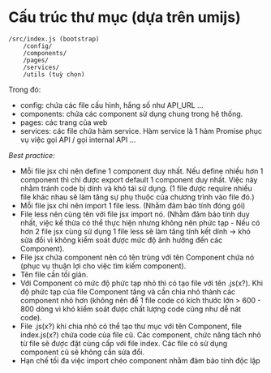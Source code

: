

# Cấu trúc thư mục (dựa trên umijs)

```
/src/index.js (bootstrap)
    /config/
    /components/
    /pages/
    /services/
    /utils (tuỳ chọn)
```

Trong đó:
  - config: chứa các file cấu hình, hắng số như API_URL ...
  - components: chứa các component sử dụng chung trong hệ thống.
  - pages: các trang của web
  - services: các file chứa hàm service. Hàm service là 1 hàm Promise phục vụ việc gọi API / gọi internal API ...


_Best practice:_
- Mỗi file jsx chỉ nên define 1 component duy nhất. Nếu define nhiều hơn 1 component thì chỉ được export default 1 component duy nhất. Việc này nhằm tránh code bị dính và khó tái sử dụng. (1 file được require nhiều file khác nhau sẽ làm tăng sự phụ thuộc của chương trình vào file đó.)
- Mỗi file jsx chỉ nên import 1 file less. (Nhằm đảm bảo tính đóng gói)
- File less nên cùng tên với file jsx import nó. (Nhằm đảm bảo tính duy nhất, việc kế thừa có thể thực hiện nhưng không nên phức tạp - Nếu có hơn 2 file jsx cùng sử dụng 1 file less sẽ làm tăng tính kết dính -> khó sửa đổi vì không kiểm soát được mức độ ảnh hưởng đến các Component).
- File jsx chứa component nên có tên trùng với tên Component chứa nó (phục vụ thuận lợi cho việc tìm kiếm component).
- Tên file cần tối giản.
- Với Component có mức độ phức tạp nhỏ thì có tạo file với tên <Component>.js(x?). Khi độ phức tạp của file Component tăng và cần chia nhỏ thành các component nhỏ hơn (không nên để 1 file code có kích thước lớn > 600 - 800 dòng vì khó kiểm soát được chất lượng code cũng như dễ nát code).
- File <Component>.js(x?) khi chia nhỏ có thể tạo thư mục với tên Component, file index.js(x?) chứa code của file cũ. Các component, chức năng tách nhỏ từ file sẽ được đặt cùng cấp với file index. Các file có sử dụng component cũ sẽ không cần sửa đổi.
- Hạn chế tối đa việc import chéo component nhằm đảm bảo tính độc lập